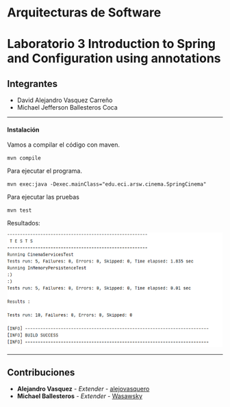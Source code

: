 # Arquitecturas de Software
# Laboratorio 3 Introduction to Spring and Configuration using annotations

## Integrantes
- David Alejandro Vasquez Carreño
- Michael Jefferson Ballesteros Coca

____________
#### Instalación

Vamos a compilar el código con maven.
   ```console
mvn compile
   ```


Para ejecutar el programa.

  ```console
mvn exec:java -Dexec.mainClass="edu.eci.arsw.cinema.SpringCinema"
   ```

Para ejecutar las pruebas

  ```console
mvn test
   ```

Resultados:

![](img/TESTS.PNG)
____________



## Contribuciones

* **Alejandro Vasquez** - *Extender* - [alejovasquero](https://github.com/alejovasquero)
* **Michael Ballesteros** - *Extender* - [Wasawsky](https://github.com/Wasawsky)
